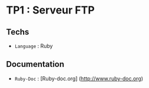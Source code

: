 TP1 : Serveur FTP
=================


Techs
---------

* `Language` : Ruby


Documentation
--------------

* `Ruby-Doc` : [Ruby-doc.org] (http://www.ruby-doc.org)

